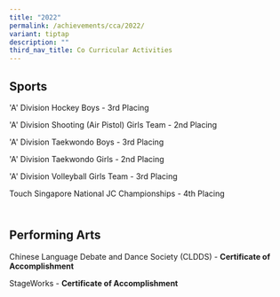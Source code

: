 ```yaml
---
title: "2022"
permalink: /achievements/cca/2022/
variant: tiptap
description: ""
third_nav_title: Co Curricular Activities
---
```

<h2>Sports</h2>
<p>'A' Division Hockey Boys - 3rd Placing</p>
<p>'A' Division Shooting (Air Pistol) Girls Team - 2nd Placing</p>
<p>'A' Division Taekwondo Boys - 3rd Placing</p>
<p>'A' Division Taekwondo Girls - 2nd Placing</p>
<p>'A' Division Volleyball Girls Team - 3rd Placing</p>
<p>Touch Singapore National JC Championships - 4th Placing</p>
<h2><br>Performing Arts</h2>
<p>Chinese Language Debate and Dance Society (CLDDS) - <strong>Certificate of Accomplishment</strong>
</p>
<p>StageWorks - <strong>Certificate of Accomplishment</strong>
</p>